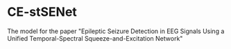 # CE-stSENet
The model for the paper "Epileptic Seizure Detection in EEG Signals Using a Unified Temporal-Spectral Squeeze-and-Excitation Network"
